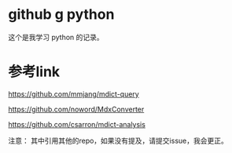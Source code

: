 # github g python

这个是我学习 python 的记录。

## 


# 参考link

https://github.com/mmjang/mdict-query

https://github.com/noword/MdxConverter

https://github.com/csarron/mdict-analysis

注意：
    其中引用其他的repo，如果没有提及，请提交issue，我会更正。


